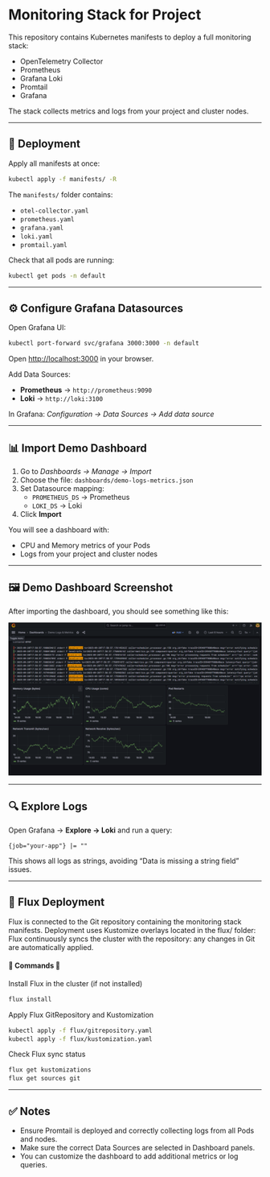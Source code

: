 # Monitoring Stack for Project

This repository contains Kubernetes manifests to deploy a full monitoring stack:

- OpenTelemetry Collector
- Prometheus
- Grafana Loki
- Promtail
- Grafana

The stack collects metrics and logs from your project and cluster nodes.

---

## 🚀 Deployment

Apply all manifests at once:

```bash
kubectl apply -f manifests/ -R
```

The `manifests/` folder contains:

- `otel-collector.yaml`
- `prometheus.yaml`
- `grafana.yaml`
- `loki.yaml`
- `promtail.yaml`

Check that all pods are running:

```bash
kubectl get pods -n default
```

---

## ⚙️ Configure Grafana Datasources

Open Grafana UI:

```bash
kubectl port-forward svc/grafana 3000:3000 -n default
```

Open [http://localhost:3000](http://localhost:3000) in your browser.

Add Data Sources:

- **Prometheus** → `http://prometheus:9090`
- **Loki** → `http://loki:3100`

In Grafana: *Configuration → Data Sources → Add data source*

---

## 📊 Import Demo Dashboard

1. Go to *Dashboards → Manage → Import*  
2. Choose the file: `dashboards/demo-logs-metrics.json`  
3. Set Datasource mapping:  
   - `PROMETHEUS_DS` → Prometheus  
   - `LOKI_DS` → Loki  
4. Click **Import**

You will see a dashboard with:

- CPU and Memory metrics of your Pods  
- Logs from your project and cluster nodes  

---

## 🖼️ Demo Dashboard Screenshot

After importing the dashboard, you should see something like this:

![Grafana Dashboard](https://github.com/andreysvirid/monitoring-stack/blob/main/images/grafana1.png?raw=true)

---

## 🔍 Explore Logs

Open Grafana → **Explore → Loki** and run a query:

```logql
{job="your-app"} |= ""
```

This shows all logs as strings, avoiding “Data is missing a string field” issues.

---


## 🌊 Flux Deployment 

Flux is connected to the Git repository containing the monitoring stack manifests.
Deployment uses Kustomize overlays located in the flux/ folder:
Flux continuously syncs the cluster with the repository: any changes in Git are automatically applied.

#### 🔄 Commands 🔁

Install Flux in the cluster (if not installed)
```bash
flux install
```

Apply Flux GitRepository and Kustomization
```bash
kubectl apply -f flux/gitrepository.yaml
kubectl apply -f flux/kustomization.yaml
```

Check Flux sync status
```bash
flux get kustomizations
flux get sources git
```

---

## ✅ Notes

- Ensure Promtail is deployed and correctly collecting logs from all Pods and nodes.  
- Make sure the correct Data Sources are selected in Dashboard panels.  
- You can customize the dashboard to add additional metrics or log queries.